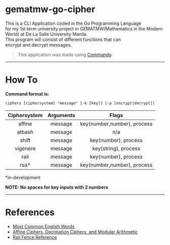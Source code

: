 # gematmw-go-cipher
This is a CLI Application coded in the Go Programming Language \
for my 1st term university project in GEMATMW(Mathematics in the Modern World) at De La Salle University Manila. \
This program will consist of different functions that can \
encrypt and decrypt messages.
> This application was made using [Commando](https://github.com/thatisuday/commando)

---
# How To


__Command format is:__
```
ciphers [ciphersystem] "message" [-k [key]] [-p [encrypt|decrypt]]
```
| Ciphersystem  | Arguments | Flags |
| :-----------: | :-------: | :---: |
| affine        | message   | key(number,number), process |
| atbash        | message   |           n/a        |
| shift         | message   | key(number), process |
| vigenere      | message   | key(string), process |
| rail          | message   | key(number), process |
| rsa*          | message   | key(number,number), process |

*in-development

__NOTE: No spaces for key inputs with 2 numbers__ 

---
# References
- [Most Common English Words](https://github.com/first20hours/google-10000-english)
- [Affine Ciphers, Decimation Ciphers, and Modular Arithmetic](http://pi.math.cornell.edu/~kozdron/Teaching/Cornell/135Summer06/Handouts/affine.pdf)
- [Rail Fence Reference](https://www.geeksforgeeks.org/rail-fence-cipher-encryption-decryption/)